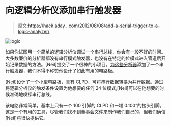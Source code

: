 # 向逻辑分析仪添加串行触发器

> 原文:[https://hack aday . com/2012/08/08/add-a-serial-trigger-to-a-logic-analyzer/](https://hackaday.com/2012/08/08/adding-a-serial-trigger-to-a-logic-analyzer/)

![](../Images/5f5e461e96db9f4f30a7bb0697eaa166.png "logic")

如果你试图用一个简单的逻辑分析仪调试一个串行总线，你会有一段不好的时间。大多数廉价的分析器都没有串行模式触发器，也没有在特定的位模式进入管道后开始记录数据的方法。[Neil]提交了一个很棒的小项目，[为这些分析器](https://sites.google.com/site/eecsprojects/home/digital-system-projects/adding-serial-pattern-trigger-feature-to-logicport)添加了一个串行触发器，我们不得不称赞他设计了如此有用的电路板。

[Neil]设计了一个小型电路板，具有 CLPD，可将串行数据转换为并行数据。通过将逻辑分析仪的触发条件设置为他想要的任何 24 位模式,[Neil]可以在他想要的时候准确地嗅探串行总线。

该电路非常简单，基本上只有一个 100 引脚的 CLPD 和一堆 0.100”的接头引脚。这是一个有用的工具，尽管我们找不到董事会文件来制作我们自己的，但我们确信[Neil]将很快提供它。